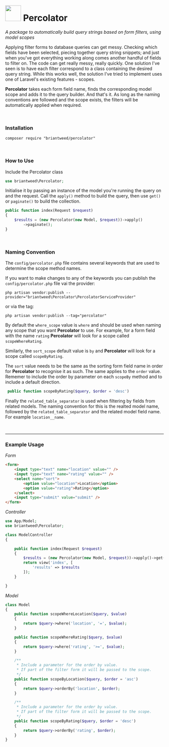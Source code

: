 <h1> <img src="https://image.flaticon.com/icons/svg/1461/1461628.svg" width="50"/> Percolator </h1>

*A package to automatically build query strings based on form filters, using model scopes*

Applying filter forms to database queries can get messy. Checking which fields have been selected, piecing together query string snippets; and just when you've got everything working along comes another handful of fields to filter on. The code can get really messy, really quickly. One solution I've seen is to have each filter correspond to a class containing the desired query string. While this works well, the solution I've tried to implement uses one of Laravel's existing features - scopes.

**Percolator** takes each form field name, finds the corresponding model scope and adds it to the query builder. And that's it. As long as the naming conventions are followed and the scope exists, the filters will be automatically applied when required.

<br/>

### Installation

```
composer require "briantweed/percolator"
```
<br>

### How to Use

Include the Percolator class

```php
use briantweed\Percolator;
```


Initialise it by passing an instance of the model you're running the query on and the request. Call the `apply()` method to build the query, then use `get()` or `paginate()` to build the collection. 

```php
public function index(Request $request)
{
    $results = (new Percolator(new Model, $request))->apply()
        ->paginate();
}
```

<br>

### Naming Convention

The `config/percolator.php` file contains several keywords that are used to determine the scope method names.

If you want to make changes to any of the keywords you can publish the `config/percolator.php` file vai the provider:
```
php artisan vendor:publish --provider="briantweed\Percolator\PercolatorServiceProvider"
```
or via the tag:
```
php artisan vendor:publish --tag="percolator"
```

By default the `where_scope` value is `where` and should be used when naming any scope that you want **Percolator** to use. For example, for a form field with the name `rating` **Percolator** will look for a scope called `scopeWhereRating`.

Similarly, the `sort_scope` default value is `by` and **Percolator** will look for a scope called `scopeByRating`.

The `sort` value needs to be the same as the sorting form field name in order for  **Percolator** to recognise it as such. The same applies to the `order` value. Rememer to include the order by parameter on each `scopeBy` method and to include a default direction.
```php
 public function scopeByRating($query, $order = 'desc')
```

Finally the `related_table_separator` is used when filtering by fields from related models. The naming convention for this is the realted model name, followed by the `related_table_separator` and the related model field name. For example `location__name`.

<br>

---

### Example Usage

*Form*
```html 
<form>
    <input type="text" name="location" value="" />
    <input type="text" name="rating" value="" />
    <select name="sort">
        <option value="location">Location</option>
        <option value="rating">Rating</option>
    </select>
    <input type="submit" value="submit" />
</form>
```

*Controller*
```php 
use App/Model;
use briantweed\Percolator;

class ModelController
{

    public function index(Request $request)
    {
        $results = (new Percolator(new Model, $request))->apply()->get();
        return view('index', [
            'results' => $results 
        ]);
    }

}
```

*Model*
```php
class Model
{
    public function scopeWhereLocation($query, $value)
    {
        return $query->where('location', '=', $value);
    }

    public function scopeWhereRating($query, $value)
    {
        return $query->where('rating', '>=', $value);
    }

    /**
     * Include a parameter for the order by value.
     * If part of the filter form it will be passed to the scope.
     */
    public function scopeByLocation($query, $order = 'asc')
    {
        return $query->orderBy('location', $order);
    }

    /**
     * Include a parameter for the order by value.
     * If part of the filter form it will be passed to the scope.
     */
    public function scopeByRating($query, $order = 'desc')
    {
        return $query->orderBy('rating', $order);
    }
}
```
